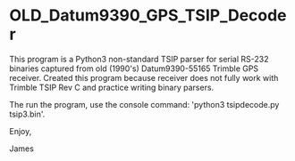 # OLD_Datum9390_GPS_TSIP_Decoder
This program is a Python3 non-standard TSIP parser for serial RS-232 binaries captured from old (1990's) Datum9390-55165 Trimble GPS receiver.
Created this program because receiver does not fully work with Trimble TSIP Rev C and practice writing binary parsers.

The run the program, use the console command: 'python3 tsipdecode.py tsip3.bin'.

Enjoy,

James 
